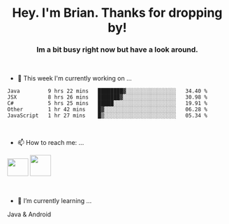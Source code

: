 <H1 align="center">Hey. I'm Brian. Thanks for dropping by!</H1>
<H3 align="center">Im a bit busy right now but have a look around.</H3>
<br/>

- 🔭 This week I'm currently working on ...
<!--START_SECTION:waka-->
```text
Java         9 hrs 22 mins   ████████▓░░░░░░░░░░░░░░░░   34.40 % 
JSX          8 hrs 26 mins   ███████▓░░░░░░░░░░░░░░░░░   30.98 % 
C#           5 hrs 25 mins   █████░░░░░░░░░░░░░░░░░░░░   19.91 % 
Other        1 hr 42 mins    █▓░░░░░░░░░░░░░░░░░░░░░░░   06.28 % 
JavaScript   1 hr 27 mins    █▒░░░░░░░░░░░░░░░░░░░░░░░   05.34 % 
```
<!--END_SECTION:waka-->
<br/>

- 📫 How to reach me: ...
<p>
  <a href="https://www.linkedin.com/in/brian-appleton/"><img width="48" height="40" src="https://github.com/appleton6509/appleton6509/blob/main/linkedin.png?raw=true"></a>
    <a href="https://github.com/appleton6509"><img width="48" height="48" src="https://github.com/appleton6509/appleton6509/blob/main/github.png?raw=true"></a>
</p>
<br/>

- 🌱 I’m currently learning ...
<p>
Java & Android 
</p>


<!--
**appleton6509/appleton6509** is a ✨ _special_ ✨ repository because its `README.md` (this file) appears on your GitHub profile.

Here are some ideas to get you started:


- 👯 I’m looking to collaborate on ...
- 🤔 I’m looking for help with ...
- 💬 Ask me about ...
- 😄 Pronouns: ...
- ⚡ Fun fact: ...
-->
